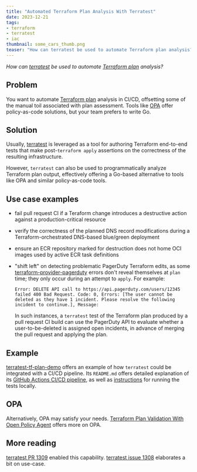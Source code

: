 ```yaml
---
title: "Automated Terraform Plan Analysis With Terratest"
date: 2023-12-21
tags:
- terraform
- terratest
- iac
thumbnail: some_cars_thumb.png
teaser: "How can terratest be used to automate Terraform plan analysis?"
---
```


_How can [terratest](https://terratest.gruntwork.io/) be used to automate [Terraform plan](https://developer.hashicorp.com/terraform/cli/commands/plan) analysis?_

## Problem

You want to automate [Terraform
plan](https://developer.hashicorp.com/terraform/cli/commands/plan) analysis in
CI/CD, offsetting some of the manual toil associated with plan assessment. Tools
like [OPA](https://mikeball.info/blog/terraform-plan-validation-with-open-policy-agent/) offer
policy-as-code solutions, but your team prefers to write Go.

## Solution

Usually, [terratest](https://terratest.gruntwork.io/) is leveraged as a tool for
authoring Terraform end-to-end tests that make post-`terraform apply` assertions on
the correctness of the resulting infrastructure.

However, `terratest` can also be used to programmatically analyze Terraform plan
output, effectively offering a Go-based alternative to tools like OPA and similar policy-as-code tools.

## Use case examples

* fail pull request CI if a Teraform change introduces a destructive action
  against a production-critical resource
* verify the correctness of the planned DNS record modifications during a Terraform-orchestrated
  DNS-based blue/green deployment
* ensure an ECR repository marked for destruction does not home OCI images used
  by active ECR task definitions
* "shift left" on detecting problematic PagerDuty Terraform edits, as some
  [terraform-provider-pagerduty](https://registry.terraform.io/providers/PagerDuty/pagerduty/latest/docs) errors don't reveal themselves
  at `plan` time; they only occur during an attempt to `apply`. For example:

  ```
  Error: DELETE API call to https://api.pagerduty.com/users/12345 failed 400 Bad Request. Code: 0, Errors: [The user cannot be deleted as they have 1 incident. Please resolve the following incident to continue.], Message:
  ```

  In such instances, a `terratest` test of the Terraform plan produced by a pull
  request CI build can use the PagerDuty API to evaluate whether a user-to-be-deleted
  is assigned open incidents, in advance of merging the pull request and applying the plan.

## Example

[terratest-tf-plan-demo](https://github.com/mdb/terratest-tf-plan-demo) offers an
example of how `terratest` could be integrated with a CI/CD pipeline. Its
`README.md` offers detailed explanation of its [GitHub Actions CI/CD pipeline](https://github.com/mdb/terratest-tf-plan-demo#github-actions),
as well as [instructions](https://github.com/mdb/terratest-tf-plan-demo#run-terratest-tf-plan-demo-locally) for running the tests locally.

## OPA

Alternatively, OPA may satisfy your needs. [Terraform Plan Validation With Open Policy Agent](/blog/terraform-plan-validation-with-open-policy-agent/) offers more on OPA.

## More reading

[terratest PR 1309](https://github.com/gruntwork-io/terratest/pull/1309) enabled
this capability. [terratest issue 1308](https://github.com/gruntwork-io/terratest/issues/1308) elaborates a bit on use-case.
